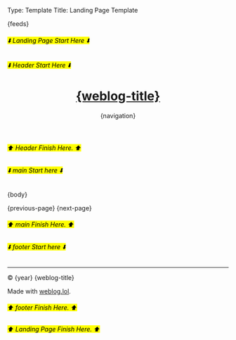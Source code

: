 Type: Template
Title: Landing Page Template

<!DOCTYPE html>
<html lang="en">
<!-- Landing Page Template -->
<!-- From my GitHub repository /weblog.lol/templates -->
<head>
<title>{weblog-title}</title>
<meta charset="utf-8">
<meta name="viewport" content="width=device-width, initial-scale=1">
{feeds}
<style>
@import url('https://static.omg.lol/type/font-honey.css');
@import url('https://static.omg.lol/type/font-lato-regular.css');
@import url('https://static.omg.lol/type/font-lato-bold.css');
@import url('https://static.omg.lol/type/font-lato-italic.css');
@import url('https://static.omg.lol/type/font-md-io.css');
@import url('https://static.omg.lol/type/fontawesome-free/css/all.css');

:root {
  --foreground: #212529;
  --background: #f8f9fa;
  --link: #0b7285;
  --accent: #868e96;
}

@media (prefers-color-scheme: dark) {
  :root {
    --foreground: #eee;
    --background: #222;
    --link: #99e9f2;
    --accent: #ced4da;
  }
}

* {
  box-sizing: border-box;
}

body {
  font-family: 'Lato', sans-serif;
  font-size: 120%;
  color: var(--foreground);
  background: var(--background);
}

header nav ul {
  list-style-type: none;
  margin: 0;
  padding: 0;
}

header nav li {
  display: inline-block;
}

header nav li a {
  display: block;
  text-decoration: none;
  font-weight: bold;
  margin-right: 1em;
}

h1,
h2,
h3,
h4,
h5,
h6 {
  font-family: 'VC Honey Deck', serif;
  text-align: center;
  margin: 1rem 0;
}

p,
li {
  line-height: 160%;
}

header,
main,
footer {
  max-width: 60em;
  margin: 2em auto;
  padding: 0 1em;
}

header {
  margin-top: 1em;
}

footer p {
  margin-top: 1em;
  font-size: 90%;
  text-align: center;
}

a:link {
  color: var(--link);
  text-decoration: none;
}

a:visited {
  color: var(--link);
}

a:hover {
  color: var(--link);
}

a:active {
  color: var(--link);
table {
  border-collapse: collapse;
}

td,
th {
  padding: .75em;
  text-align: left;
  border: 1px solid var(--accent);
}

.weblog-title a {
  text-decoration: none;
  color: var(--foreground);
}

.previous-page + .next-page::before {
  content: "\2022";
  color: #ccc;
  margin: 0 0.75em;
}

.divider {
  display: flex;
  align-items: center;
  text-align: center;
  word-spacing: 1em;
  color: #ccc;
  gap: 1em;
  margin: 1em 0;
}

.divider::before,
.divider::after {
  content: "";
  flex: 1;
  border: 1px solid #ccc;
}

</style>
</head>
<h6><mark>⬇️ Landing Page Start Here ⬇️</mark></h6>
<body>

<h6><mark>⬇️ Header Start Here ⬇️</mark></h6>
<header>
  <h1 class="weblog-title"><a href="{base-path}">{weblog-title}</a></h1>
  {navigation}
</header>
<h6><mark>⬆️ Header Finish Here. ⬆️</mark></h6>
<h6><mark>⬇️ main Start here ⬇️</mark></h6>
<main>

{body}

<nav>
{previous-page}
{next-page}
</nav>

</main>
<h6><mark>⬆️ main Finish Here. ⬆️</mark></h6>

<h6><mark>⬇️ footer Start here ⬇️</mark></h6>
<footer>
  <hr>
  <p>&copy; {year} {weblog-title}</p>
  <p>Made with <a href="https://weblog.lol">weblog.lol</a>.</p>
</footer>
<h6><mark>⬆️ footer Finish Here. ⬆️</mark></h6>

</body>
<h6><mark>⬆️ Landing Page Finish Here. ⬆️</mark></h6>
</html>
